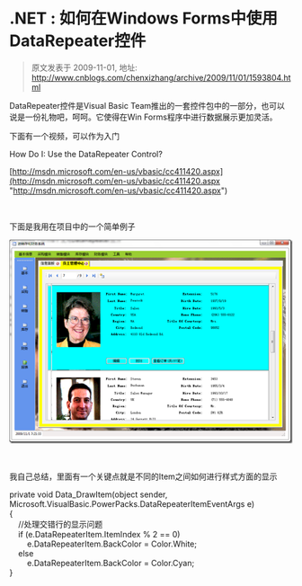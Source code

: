 # .NET :  如何在Windows Forms中使用DataRepeater控件 
> 原文发表于 2009-11-01, 地址: http://www.cnblogs.com/chenxizhang/archive/2009/11/01/1593804.html 


DataRepeater控件是Visual Basic Team推出的一套控件包中的一部分，也可以说是一份礼物吧，呵呵。它使得在Win Forms程序中进行数据展示更加灵活。

 下面有一个视频，可以作为入门

 How Do I: Use the DataRepeater Control?

 [http://msdn.microsoft.com/en-us/vbasic/cc411420.aspx](http://msdn.microsoft.com/en-us/vbasic/cc411420.aspx "http://msdn.microsoft.com/en-us/vbasic/cc411420.aspx")

  

 下面是我用在项目中的一个简单例子

 [![image](./images/1593804-image_thumb.png "image")](http://images.cnblogs.com/cnblogs_com/chenxizhang/WindowsLiveWriter/945f59be1a5f.NETWindowsFormsDataRepeater_6A5F/image_2.png) 

  

 我自己总结，里面有一个关键点就是不同的Item之间如何进行样式方面的显示

 private void Data\_DrawItem(object sender, Microsoft.VisualBasic.PowerPacks.DataRepeaterItemEventArgs e)  
{  
    //处理交错行的显示问题  
    if (e.DataRepeaterItem.ItemIndex % 2 == 0)  
        e.DataRepeaterItem.BackColor = Color.White;  
    else  
        e.DataRepeaterItem.BackColor = Color.Cyan;  
} 

